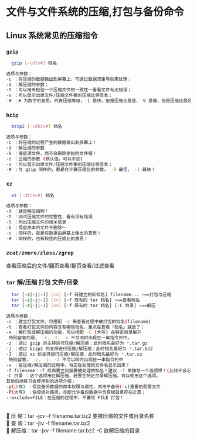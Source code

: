 # 文件与文件系统的压缩,打包与备份命令
 
## Linux 系统常见的压缩指令

### `gzip`
````bash
  gzip [-cdtv#] 档名

选项与参数：
-c ：将压缩的数据输出到屏幕上，可透过数据流重导向来处理；
-d ：解压缩的参数；
-t ：可以用来检验一个压缩文件的一致性～看看文件有无错误；
-v ：可以显示出原文件/压缩文件案的压缩比等信息；
-# ：# 为数字的意思，代表压缩等级，-1 最快，但是压缩比最差、-9 最慢，但是压缩比最好！预设是 -6
````

### `bzip`
````bash
  bzip2 [-cdkzv#] 档名

选项与参数：
-c ：将压缩的过程产生的数据输出到屏幕上！
-d ：解压缩的参数
-k ：保留源文件，而不会删除原始的文件喔！
-z ：压缩的参数 (默认值，可以不加)
-v ：可以显示出原文件/压缩文件案的压缩比等信息；
-# ：与 gzip 同样的，都是在计算压缩比的参数， -9 最佳， -1 最快！
````

### `xz`
````bash
  xz [-dtlkc#] 档名

选项与参数：
-d ：就是解压缩啊！
-t ：测试压缩文件的完整性，看有没有错误
-l ：列出压缩文件的相关信息
-k ：保留原本的文件不删除～
-c ：同样的，就是将数据由屏幕上输出的意思！
-# ：同样的，也有较佳的压缩比的意思！
````

### `zcat/zmore/zless/zgrep`  

查看压缩后的文件/翻页查看/翻页查看/过滤查看


### `tar`   解/压缩 打包 文件/目录
````bash
  tar [-z|-j|-J] [cv] [-f 待建立的新档名] filename... <==打包与压缩
  tar [-z|-j|-J] [tv] [-f 既有的 tar 档名] <==查看档名
  tar [-z|-j|-J] [xv] [-f 既有的 tar 档名] [-C 目录] <==解压

选项与参数：
-c ：建立打包文件，可搭配 -v 来查看过程中被打包的档名(filename)
-t ：查看打包文件的内容含有哪些档名，重点在查看『档名』就是了；
-x ：解打包或解压缩的功能，可以搭配 -C (大写) 在特定目录解开
 特别留意的是， -c, -t, -x 不可同时出现在一串指令列中。
-z ：透过 gzip 的支持进行压缩/解压缩：此时档名最好为 *.tar.gz
-j ：透过 bzip2 的支持进行压缩/解压缩：此时档名最好为 *.tar.bz2
-J ：透过 xz 的支持进行压缩/解压缩：此时档名最好为 *.tar.xz
 特别留意， -z, -j, -J 不可以同时出现在一串指令列中
-v ：在压缩/解压缩的过程中，将正在处理的文件名显示出来！
-f filename：-f 后面要立刻接要被处理的档名！建议 -f 单独写一个选项啰！(比较不会忘记)
-C 目录 ：这个选项用在解压缩，若要在特定目录解压缩，可以使用这个选项。
其他后续练习会使用到的选项介绍：
-p(小写) ：保留备份数据的原本权限与属性，常用于备份(-c)重要的配置文件
-P(大写) ：保留绝对路径，亦即允许备份数据中含有根目录存在之意；
--exclude=FILE：在压缩的过程中，不要将 FILE 打包！
````
<br/>
 压 缩：tar -jcv -f filename.tar.bz2 要被压缩的文件或目录名称<br/>
 查 询：tar -jtv -f filename.tar.bz2<br/>
 解压缩：tar -jxv -f filename.tar.bz2 -C 欲解压缩的目录<br/>

